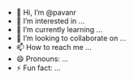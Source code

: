 - 👋 Hi, I’m @pavanr
- 👀 I’m interested in ...
- 🌱 I’m currently learning ...
- 💞️ I’m looking to collaborate on ...
- 📫 How to reach me ...
- 😄 Pronouns: ...
- ⚡ Fun fact: ...

<!---
pavanrossi/pavanrossi is a ✨ special ✨ repository because its `README.md` (this file) appears on your GitHub profile.
You can click the Preview link to take a look at your changes.
--->
